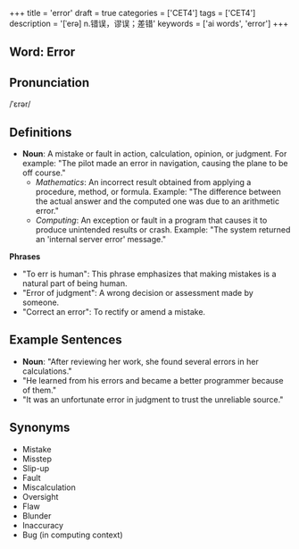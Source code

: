 +++
title = 'error'
draft = true
categories = ['CET4']
tags = ['CET4']
description = '[ˈerə] n.错误，谬误；差错'
keywords = ['ai words', 'error']
+++

## Word: Error

## Pronunciation
/ˈɛrər/

## Definitions
- **Noun**: A mistake or fault in action, calculation, opinion, or judgment. For example: "The pilot made an error in navigation, causing the plane to be off course."
  - _Mathematics_: An incorrect result obtained from applying a procedure, method, or formula. Example: "The difference between the actual answer and the computed one was due to an arithmetic error."
  - _Computing_: An exception or fault in a program that causes it to produce unintended results or crash. Example: "The system returned an 'internal server error' message."

**Phrases**
- "To err is human": This phrase emphasizes that making mistakes is a natural part of being human.
- "Error of judgment": A wrong decision or assessment made by someone.
- "Correct an error": To rectify or amend a mistake.

## Example Sentences
- **Noun**: "After reviewing her work, she found several errors in her calculations."
- "He learned from his errors and became a better programmer because of them."
- "It was an unfortunate error in judgment to trust the unreliable source."

## Synonyms
- Mistake
- Misstep
- Slip-up
- Fault
- Miscalculation
- Oversight
- Flaw
- Blunder
- Inaccuracy
- Bug (in computing context)
